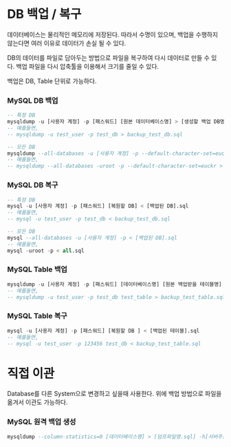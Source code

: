 # DB 백업 / 복구

데이터베이스는 물리적인 메모리에 저장된다. 따라서 수명이 있으며, 백업을 수행하지 않는다면 여러 이유로 데이터가 손실 될 수 있다.

DB의 데이터를 파일로 담아두는 방법으로 파일을 복구하여 다시 데이터로 만들 수 있다. 백업 파일을 다시 압축툴을 이용해서 크기를 줄일 수 있다.

백업은 DB, Table 단위로 가능하다.

### MySQL DB 백업

```sql
-- 특정 DB
mysqldump -u [사용자 계정] -p [패스워드] [원본 데이터베이스명] > [생성할 백업 DB명].sql
-- 예를들면,
-- mysqldump -u test_user -p test_db > backup_test_db.sql

-- 모든 DB
mysqldump --all-databases -u [사용자 계정] -p --default-character-set=euckr < [백업된 DB].sql
-- 예를들면,
-- mysqldump --all-databases -uroot -p --default-character-set=euckr > all.sql
```

### MySQL DB 복구

```sql
-- 특정 DB
mysql -u [사용자 계정] -p [패스워드] [복원할 DB] < [백업된 DB].sql
-- 예를들면,
-- mysql -u test_user -p test_db < backup_test_db.sql

-- 모든 DB
mysql --all-databases -u [사용자 계정] -p < [백업된 DB].sql
-- 예를들면,
mysql -uroot -p < all.sql
```

### MySQL Table 백업

```sql
mysqldump -u [사용자 계정] -p [패스워드] [데이터베이스명] [원본 백업받을 테이블명] > [백업받을 테이블명].sql
-- 예를들면,
-- mysqldump -u test_user -p test_db test_table > backup_test_table.sql
```

### MySQL Table 복구

```sql
mysql -u [사용자 계정] -p [패스워드] [복원할 DB ] < [백업된 테이블].sql
-- 예를들면,
-- mysql -u test_user -p 123456 test_db < backup_test_table.sql
```



# 직접 이관

Database를 다른 System으로 변경하고 싶을때 사용한다. 위에 백업 방법으로 파일을 옮겨서 이관도 가능하다.

### MySQL 원격 백업 생성

```sql
mysqldump --column-statistics=0 [데이터베이스명] > [덤프파일명.sql] -h[서버주소] -u[아이디] -p[비밀번호]
```

